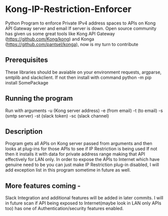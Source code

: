 # Kong-IP-Restriction-Enforcer 
Python Program to enforce Private IPv4 address spaces to APIs on Kong API Gateway server and email If server is down. Open source community has given us some great tools like Kong API Gateway (https://github.com/Kong/kong)  and Konga (https://github.com/pantsel/konga), now is my turn to contribute

## Prerequisites
These libraries should be avaiable on your environment requests, argparse, smtplib and slackclient. If not then install with command
python -m pip install SomePackage

## Running the program
Run with arguments -u (Kong server address) -e (from email) -t (to email) -s (smtp server) -st (slack token) -sc (slack channel)

## Description
Program gets all APIs on Kong server passed from arguments and then looks at plug-ins for those APIs to see if IP Restriction is being used If not then it installs it with data for private address range making that API effectively for LAN only. In order to expose the APIs to Internet which have genuine need to be you can just make IP Restriction plug-in disabled, I will add exception list in this program sometime in future as well.

## More features coming -
Slack Integration and additional features will be added in later commits. I will in future scan if API being exposed to Internet(maybe look in LAN only APIs too) has one of Authentication/security features enabled.

